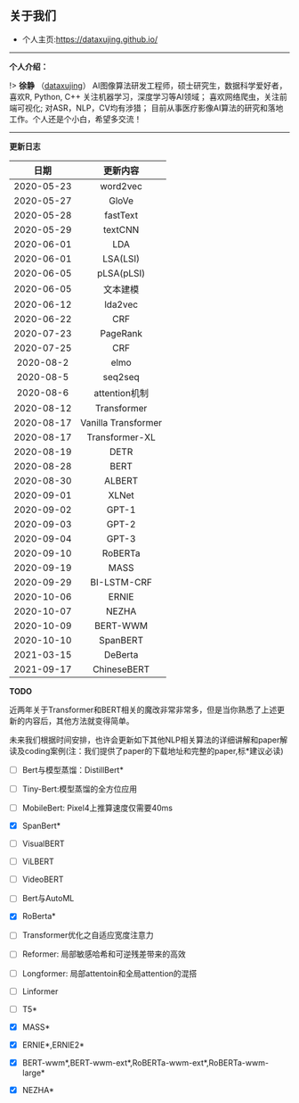 
## 关于我们

+ 个人主页:https://dataxujing.github.io/

------

**个人介绍：**

!> **徐静** （[dataxujing](https://github.com/DataXujing)） AI图像算法研发工程师，硕士研究生，数据科学爱好者，喜欢R, Python, C++ 关注机器学习，深度学习等AI领域； 喜欢网络爬虫，关注前端可视化; 对ASR，NLP，CV均有涉猎；
目前从事医疗影像AI算法的研究和落地工作。个人还是个小白，希望多交流！

------

**更新日志**

|    日期              |   更新内容                |
|:--------------------:|:------------------------:|
|2020-05-23            |  word2vec                |
|2020-05-27            |  GloVe                   |
|2020-05-28            |  fastText                |
|2020-05-29            |  textCNN                 |
|2020-06-01            |  LDA                     |
|2020-06-01            |  LSA(LSI)                |
|2020-06-05            |  pLSA(pLSI)              |
|2020-06-05            |  文本建模                 |
|2020-06-12            |  lda2vec                 |
|2020-06-22            |  CRF                     |
|2020-07-23            |  PageRank                |
|2020-07-25            |  CRF                     |
|2020-08-2             |  elmo                    |
|2020-08-5             |  seq2seq                 |
|2020-08-6             |  attention机制            |
|2020-08-12            |  Transformer             |
|2020-08-17            |  Vanilla Transformer     |
|2020-08-17            |  Transformer-XL          |
|2020-08-19            |  DETR                    |
|2020-08-28            |  BERT                    |
|2020-08-30            |  ALBERT                  |
|2020-09-01            |  XLNet                   |
|2020-09-02            |  GPT-1                   |
|2020-09-03            |  GPT-2                   |
|2020-09-04            |  GPT-3                   |
|2020-09-10            |  RoBERTa                 |
|2020-09-19            |  MASS                    |
|2020-09-29            |  BI-LSTM-CRF             |
|2020-10-06            |  ERNIE                   |
|2020-10-07            |  NEZHA                   |
|2020-10-09            |  BERT-WWM                |
|2020-10-10            |  SpanBERT                |
|2021-03-15            |  DeBerta                 |
|2021-09-17 | ChineseBERT |






**TODO**

近两年关于Transformer和BERT相关的魔改非常非常多，但是当你熟悉了上述更新的内容后，其他方法就变得简单。

未来我们根据时间安排，也许会更新如下其他NLP相关算法的详细讲解和paper解读及coding案例(注：我们提供了paper的下载地址和完整的paper,标\*建议必读)

* [ ] Bert与模型蒸馏：DistillBert\*
* [ ] Tiny-Bert:模型蒸馏的全方位应用
* [ ] MobileBert: Pixel4上推算速度仅需要40ms
* [x] SpanBert\*
* [ ] VisualBERT
* [ ] ViLBERT
* [ ] VideoBERT
* [ ] Bert与AutoML
* [x] RoBerta\*
* [ ] Transformer优化之自适应宽度注意力
* [ ] Reformer: 局部敏感哈希和可逆残差带来的高效
* [ ] Longformer: 局部attentoin和全局attention的混搭
* [ ] Linformer
* [ ] T5\*
* [x] MASS\*
* [x] ERNIE\*,ERNIE2\*
* [x] BERT-wwm\*,BERT-wwm-ext\*,RoBERTa-wwm-ext\*,RoBERTa-wwm-large\*
* [x] NEZHA\*

























